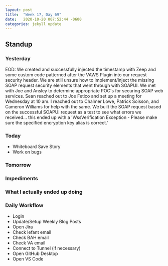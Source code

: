 ```yaml
---
layout: post
title:  "Week 17, Day 69"
date:   2020-10-20 007:52:44 -0600
categories: jekyll update
---
```


## Standup
  
### Yesterday
EOD: We created and successfully injected the timestamp with Zeep and some custom code patterned after the VAWS Plugin into our request security header. We are still unsure how to implement/inject the missing SOAP request security elements that went through with SOAPUI. We met with Joe and Ansley to determine appropriate POC's for securing SOAP web services. Sean reached out to Joe Fetico and set up a meeting for Wednesday at 10 am. I reached out to Chalmer Lowe, Patrick Soisson, and Cameron Williams for help with the same. We built the SOAP request based on the successful SOAPUI request as a test to see what errors we received... this ended up with a 'WssVerification Exception - Please make sure the specified encryption key alias is correct.' 

### Today
* Whiteboard Save Story
* Work on bugs

### Tomorrow
 
### Impediments

### What I actually ended up doing



### Daily Workflow
* Login
* Update/Setup Weekly Blog Posts
* Open Jira
* Check lefant email
* Check BAH email
* Check VA email
* Connect to Tunnel (if necessary)
* Open GitHub Desktop
* Open VS Code

